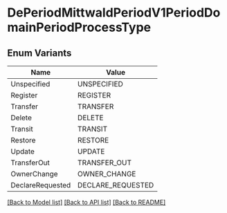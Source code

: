 # DePeriodMittwaldPeriodV1PeriodDomainPeriodProcessType

## Enum Variants

| Name | Value |
|---- | -----|
| Unspecified | UNSPECIFIED |
| Register | REGISTER |
| Transfer | TRANSFER |
| Delete | DELETE |
| Transit | TRANSIT |
| Restore | RESTORE |
| Update | UPDATE |
| TransferOut | TRANSFER_OUT |
| OwnerChange | OWNER_CHANGE |
| DeclareRequested | DECLARE_REQUESTED |


[[Back to Model list]](../README.md#documentation-for-models) [[Back to API list]](../README.md#documentation-for-api-endpoints) [[Back to README]](../README.md)


